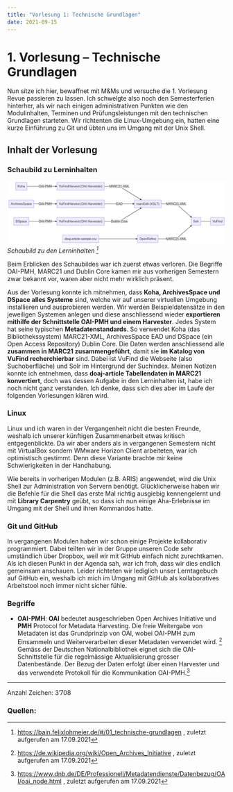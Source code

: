 ```yaml
---
title: "Vorlesung 1: Technische Grundlagen"
date: 2021-09-15
---
```


# 1. Vorlesung – Technische Grundlagen
Nun sitze ich hier, bewaffnet mit M&Ms und versuche die 1. Vorlesung Revue passieren zu lassen. Ich schwelgte also noch den Semesterferien hinterher, als wir nach einigen administrativen Punkten wie den Modulinhalten, Terminen und Prüfungsleistungen mit den technischen Grundlagen starteten. Wir richtenten die Linux-Umgebung ein, hatten eine kurze Einführung zu Git und übten uns im Umgang mit der Unix Shell.

## Inhalt der Vorlesung
### Schaubild zu Lerninhalten
![Schaubild](https://github.com/cynkoh/BAIN21_ck/blob/2479471b7382b56d3197e5f23512ddfa1dcf820c/images/01_Schaubild.png)
<i>Schaubild zu den Lerninhalten [^1]</i>

Beim Erblicken des Schaubildes war ich zuerst etwas verloren. Die Begriffe OAI-PMH, MARC21 und Dublin Core kamen mir aus vorherigen Semestern zwar bekannt vor, waren aber nicht mehr wirklich präsent.

Aus der Vorlesung konnte ich mitnehmen, dass **Koha, ArchivesSpace und DSpace alles Systeme** sind, welche wir auf unserer virtuellen Umgebung installieren und ausprobieren werden. Wir werden Beispieldatensätze in den jeweiligen Systemen anlegen und diese anschliessend wieder **exportieren mithilfe der Schnittstelle OAI-PMH und einem Harvester**. Jedes System hat seine typischen **Metadatenstandards**. So verwendet Koha (das Bibliothekssystem) MARC21-XML, ArchivesSpace EAD und DSpace (ein Open Access Repository) Dublin Core. Die Daten werden anschliessend alle **zusammen in MARC21 zusammengeführt**, damit sie **im Katalog von VuFind recherchierbar** sind. Dabei ist VuFind die Webseite (also Suchoberfläche) und Solr im Hintergrund der Suchindex. Meinen Notizen konnte ich entnehmen, dass **doaj-article Tabellendaten in MARC21 konvertiert**, doch was dessen Aufgabe in den Lerninhalten ist, habe ich noch nicht ganz verstanden. Ich denke, dass sich dies aber im Laufe der folgenden Vorlesungen klären wird.

### Linux
Linux und ich waren in der Vergangenheit nicht die besten Freunde, weshalb ich unserer künftigen Zusammenarbeit etwas kritisch entgegenblickte. Da wir aber anders als in vergangenen Semestern nicht mit VirtualBox sondern WMware Horizon Client arbeiteten, war ich optimistisch gestimmt. Denn diese Variante brachte mir keine Schwierigkeiten in der Handhabung. 

Wie bereits in vorherigen Modulen (z.B. ARIS) angewendet, wird die Unix Shell zur Administration von Servern benötigt. Glücklicherweise haben wir die Befehle für die Shell das erste Mal richtig ausgiebig kennengelernt und mit **Library Carpentry** geübt, so dass ich nun einige Aha-Erlebnisse im Umgang mit der Shell und ihren Kommandos hatte.

### Git und GitHub
In vergangenen Modulen haben wir schon einige Projekte kollaborativ programmiert. Dabei teilten wir in der Gruppe unseren Code sehr umständlich über Dropbox, weil wir mit GitHub einfach nicht zurechtkamen. Als ich diesen Punkt in der Agenda sah, war ich froh, dass wir dies endlich gemeinsam anschauen.
Leider richteten wir lediglich unser Lerntagebuch auf GitHub ein, weshalb ich mich im Umgang mit GitHub als kollaboratives Arbeitstool noch immer nicht sicher fühle.

### Begriffe
* **OAI-PMH**: **OAI** bedeutet ausgeschrieben Open Archives Initiative und **PMH** Protocol for Metadata Harvesting. Die freie Weitergabe von Metadaten ist das Grundprinzip von OAI, wobei OAI-PMH zum Einsammeln und Weiterverarbeiten dieser Metadaten verwendet wird. [^2]
Gemäss der Deutschen Nationalbibliothek eignet sich die OAI-Schnittstelle für die regelmässige Aktualisierung grosser Datenbestände. Der Bezug der Daten erfolgt über einen Harvester und das verwendete Protokoll für die Kommunikation OAI-PMH.[^3]

---
Anzahl Zeichen: 3’708

### Quellen:
[^1]: <https://bain.felixlohmeier.de/#/01_technische-grundlagen> , zuletzt aufgerufen am 17.09.2021
[^2]: <https://de.wikipedia.org/wiki/Open_Archives_Initiative> , zuletzt aufgerufen am 17.09.2021
[^3]: <https://www.dnb.de/DE/Professionell/Metadatendienste/Datenbezug/OAI/oai_node.html> , zuletzt aufgerufen am 17.09.2021
